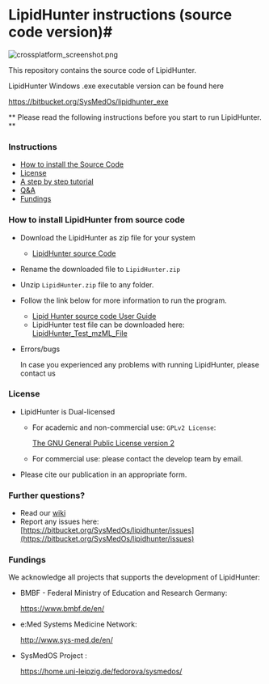 # LipidHunter instructions (source code version)#

![crossplatform_screenshot.png](https://bitbucket.org/repo/oGzkj4/images/622833109-crossplatform_screenshot.png)

This repository contains the source code of LipidHunter.

LipidHunter Windows .exe executable version can be found here

https://bitbucket.org/SysMedOs/lipidhunter_exe


** Please read the following instructions before you start to run LipidHunter. **

### Instructions ###

* [How to install the Source Code](#markdown-header-how-to-install-lipidhunter-from-source-code)
* [License](#markdown-header-license)
* [A step by step tutorial](https://bitbucket.org/SysMedOs/lipidhunter/wiki/Home)
* [Q&A](#markdown-header-further-questions)
* [Fundings](#markdown-header-fundings)



### How to install LipidHunter from source code ###
* Download the LipidHunter as zip file for your system

    + [LipidHunter source Code](https://bitbucket.org/SysMedOs/lipidhunter/wiki/Install%20the%20Source%20code)

* Rename the downloaded file to `LipidHunter.zip`
    
* Unzip `LipidHunter.zip` file to any folder.

* Follow the link below for more information to run the program.

    + [Lipid Hunter source code User Guide](https://bitbucket.org/SysMedOs/lipidhunter/wiki/Install%20the%20Source%20code)
    + LipidHunter test file can be downloaded here: [LipidHunter_Test_mzML_File](https://bitbucket.org/SysMedOs/lipidhunter_exe/downloads/LipidHunter_TestFile.zip)

* Errors/bugs
    
    In case you experienced any problems with running LipidHunter, please contact us 

### License ###

+ LipidHunter is Dual-licensed
    * For academic and non-commercial use: `GPLv2 License`: 
    
        [The GNU General Public License version 2](https://www.gnu.org/licenses/old-licenses/gpl-2.0.en.html)

    * For commercial use: please contact the develop team by email.

+ Please cite our publication in an appropriate form. 

### Further questions? ###

* Read our [wiki](https://bitbucket.org/SysMedOs/lipidhunter/wiki/Home)
* Report any issues here: [https://bitbucket.org/SysMedOs/lipidhunter/issues](https://bitbucket.org/SysMedOs/lipidhunter/issues)


### Fundings ###
We acknowledge all projects that supports the development of LipidHunter:

+ BMBF - Federal Ministry of Education and Research Germany:

    https://www.bmbf.de/en/

+ e:Med Systems Medicine Network:

    http://www.sys-med.de/en/

+ SysMedOS Project : 

    https://home.uni-leipzig.de/fedorova/sysmedos/